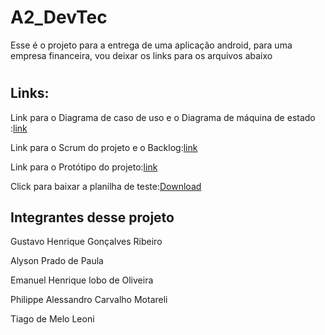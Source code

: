 # A2_DevTec
 
 Esse é o projeto para a entrega de uma aplicação android, para uma empresa financeira, vou deixar os links para os arquivos abaixo
 
 
#
## Links:

Link para o Diagrama de caso de uso e o Diagrama de máquina de estado :[link](https://github.com/GustinGame/A2_DevTec/blob/main/diagrama%20de%20casos.md)

Link para o Scrum do projeto e o Backlog:[link](https://github.com/GustinGame/A2_DevTec/blob/main/Link%20Trello.md)

Link para o Protótipo do projeto:[link](https://github.com/GustinGame/A2_DevTec/blob/main/Prot%C3%B3tipo-figma.md)

Click para baixar a planilha de teste:[Download](https://github.com/GustinGame/A2_DevTec/blob/main/office.xlsx?raw=true)
##

## Integrantes desse projeto

Gustavo Henrique Gonçalves Ribeiro

Alyson Prado de Paula

Emanuel Henrique lobo de Oliveira

Philippe Alessandro Carvalho Motareli

Tiago de Melo Leoni

##

